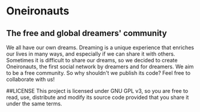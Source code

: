 # Oneironauts
## The free and global dreamers' community
We all have our own dreams. Dreaming is a unique experience that enriches our lives in many ways, and especially if we can share it with others. Sometimes it is difficult to share our dreams, so we decided to create Oneironauts, the first social network by dreamers and for dreamers. We aim to be a free community. So why shouldn't we publish its code? Feel free to collaborate with us!

##LICENSE
This project is licensed under GNU GPL v3, so you are free to read, use, distribute and modify its source code provided that you share it under the same terms.